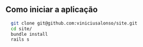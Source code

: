 ## Como iniciar a aplicação


```sh
  git clone git@github.com:viniciusalonso/site.git
  cd site/
  bundle install
  rails s
```